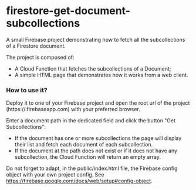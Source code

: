 # firestore-get-document-subcollections

A small Firebase project demonstrating how to fetch all the subcollections of a Firestore document.

The project is composed of:

- A Cloud Function that fetches the subcollections of a Document;
- A simple HTML page that demonstrates how it works from a web client.

### How to use it?

Deploy it to one of your Firebase project and open the root url of the project (https://<your-project-id>.firebaseapp.com) with your preferred browser.

Enter a document path in the dedicated field and click the button "Get Subcollections":

- If the document has one or more subcollections the page will display their list and fetch each document of each subcollection.
- If the document at the path does not exist or if it does not have any subcollection, the Cloud Function will return an empty array.

Do not forget to adapt, in the public/index.html file, the Firebase config object with your own project config. See https://firebase.google.com/docs/web/setup#config-object.
